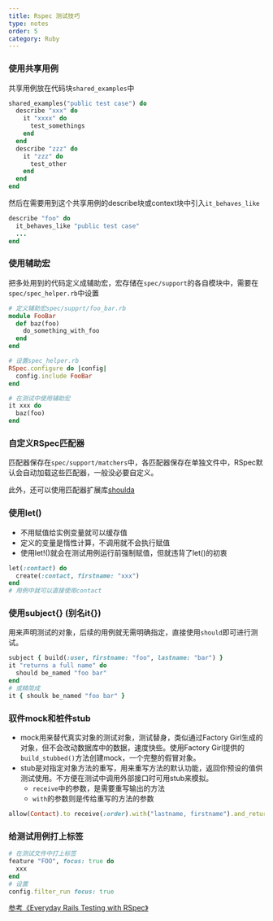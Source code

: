 ```yaml
---
title: Rspec 测试技巧
type: notes
order: 5
category: Ruby
---
```


### 使用共享用例

共享用例放在代码块`shared_examples`中

~~~ruby
shared_examples("public test case") do
  describe "xxx" do
    it "xxxx" do
      test_somethings
    end
  end
  describe "zzz" do
    it "zzz" do
      test_other
    end
  end
end
~~~

然后在需要用到这个共享用例的describe块或context块中引入`it_behaves_like`

~~~ruby
describe "foo" do
  it_behaves_like "public test case"
  ...
end
~~~

### 使用辅助宏
把多处用到的代码定义成辅助宏，宏存储在`spec/support`的各自模块中，需要在`spec/spec_helper.rb`中设置

~~~ruby
# 定义辅助宏spec/supprt/foo_bar.rb
module FooBar
  def baz(foo)
    do_something_with_foo
  end
end
~~~
~~~ruby
# 设置spec_helper.rb
RSpec.configure do |config|
  config.include FooBar
end
~~~
~~~ruby
# 在测试中使用辅助宏
it xxx do
  baz(foo)
end
~~~

### 自定义RSpec匹配器
匹配器保存在`spec/support/matchers`中，各匹配器保存在单独文件中，RSpec默认会自动加载这些匹配器，一般没必要自定义。

此外，还可以使用匹配器扩展库[shoulda](https://github.com/thoughtbot/shoulda)

### 使用let()
- 不用赋值给实例变量就可以缓存值
- 定义的变量是惰性计算，不调用就不会执行赋值
- 使用let!()就会在测试用例运行前强制赋值，但就违背了let()的初衷

~~~ruby
let(:contact) do
  create(:contact, firstname: "xxx")
end
# 用例中就可以直接使用contact
~~~

### 使用subject{} (别名it{})
用来声明测试的对象，后续的用例就无需明确指定，直接使用`should`即可进行测试。

~~~ruby
subject { build(:user, firstname: "foo", lastname: "bar") }
it "returns a full name" do
  should be_named "foo bar"
end
# 或精简成
it { shoulk be_named "foo bar" }
~~~

### 驭件mock和桩件stub
- mock用来替代真实对象的测试对象，测试替身，类似通过Factory Girl生成的对象，但不会改动数据库中的数据，速度快些。使用Factory Girl提供的`build_stubbed()`方法创建mock，一个完整的假冒对象。
- stub是对指定对象方法的重写，用来重写方法的默认功能，返回你预设的值供测试使用。不方便在测试中调用外部接口时可用stub来模拟。
  + `receive`中的参数，是需要重写输出的方法
  + `with`的参数则是传给重写的方法的参数

~~~ruby
allow(Contact).to receive(:order).with("lastname, firstname").and_return([contact])
~~~


### 给测试用例打上标签
~~~ruby
# 在测试文件中打上标签
feature "FOO", focus: true do
  xxx
end
# 设置
config.filter_run focus: true
~~~

[参考《Everyday Rails Testing with RSpec》](https://leanpub.com/everydayrailsrspec)


